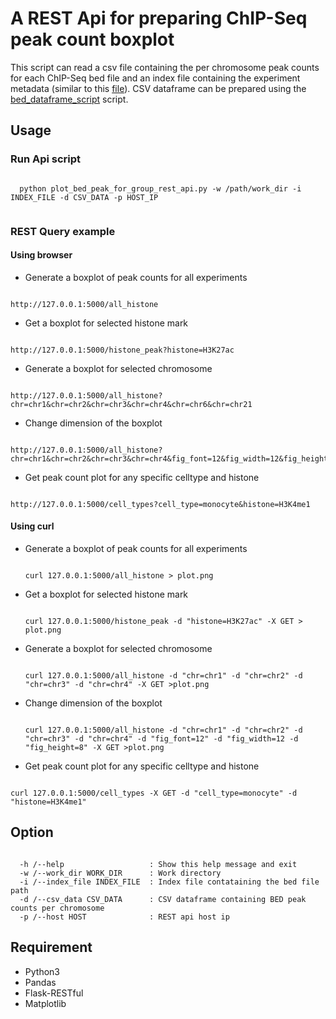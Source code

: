 # A REST Api for preparing ChIP-Seq peak count boxplot
This script can read a csv file containing the per chromosome peak counts for each ChIP-Seq bed file and an index file containing the experiment metadata (similar to this [file](http://ftp.ebi.ac.uk/pub/databases/blueprint/releases/current_release/homo_sapiens/20160816.data.index)). CSV dataframe can be prepared using the [bed_dataframe_script](https://github.com/avikdatta/python_scripts/blob/master/scripts/prepare_dataframe/bed_dataframe_script/) script.

## Usage

### Run Api script
  <pre><code>
  python plot_bed_peak_for_group_rest_api.py -w /path/work_dir -i INDEX_FILE -d CSV_DATA -p HOST_IP
  </pre></code>

### REST Query example

#### Using browser

* Generate a boxplot of peak counts for all experiments
<pre><code>
http://127.0.0.1:5000/all_histone
</pre></code>

* Get a boxplot for selected histone mark 
<pre><code>
http://127.0.0.1:5000/histone_peak?histone=H3K27ac
</pre></code>

* Generate a boxplot for selected chromosome
<pre><code>
http://127.0.0.1:5000/all_histone?chr=chr1&chr=chr2&chr=chr3&chr=chr4&chr=chr6&chr=chr21
</pre></code>

* Change dimension of the boxplot
<pre><code>
http://127.0.0.1:5000/all_histone?chr=chr1&chr=chr2&chr=chr3&chr=chr4&fig_font=12&fig_width=12&fig_height=8
</pre></code>

* Get peak count plot for any specific celltype and histone

<pre><code>
http://127.0.0.1:5000/cell_types?cell_type=monocyte&histone=H3K4me1
</pre></code>

#### Using curl

* Generate a boxplot of peak counts for all experiments
  <pre><code>
  curl 127.0.0.1:5000/all_histone > plot.png
  </pre></code>

* Get a boxplot for selected histone mark
  <pre><code>
  curl 127.0.0.1:5000/histone_peak -d "histone=H3K27ac" -X GET > plot.png
  </pre></code>


* Generate a boxplot for selected chromosome
  <pre><code>
  curl 127.0.0.1:5000/all_histone -d "chr=chr1" -d "chr=chr2" -d "chr=chr3" -d "chr=chr4" -X GET >plot.png
  </pre></code>

* Change dimension of the boxplot
  <pre><code>
  curl 127.0.0.1:5000/all_histone -d "chr=chr1" -d "chr=chr2" -d "chr=chr3" -d "chr=chr4" -d "fig_font=12" -d "fig_width=12 -d "fig_height=8" -X GET >plot.png
  </pre></code>

* Get peak count plot for any specific celltype and histone

<pre><code>
curl 127.0.0.1:5000/cell_types -X GET -d "cell_type=monocyte" -d "histone=H3K4me1"
</pre></code>

## Option

<pre><code>
  -h /--help                   : Show this help message and exit
  -w /--work_dir WORK_DIR      : Work directory
  -i /--index_file INDEX_FILE  : Index file contataining the bed file path
  -d /--csv_data CSV_DATA      : CSV dataframe containing BED peak counts per chromosome
  -p /--host HOST              : REST api host ip
</pre></code>

## Requirement

* Python3
* Pandas
* Flask-RESTful
* Matplotlib

